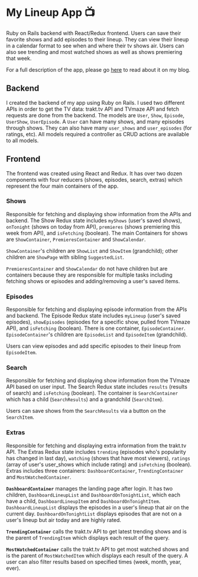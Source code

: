 # My Lineup App 📺
Ruby on Rails backend with React/Redux frontend. Users can save their favorite shows and add episodes to their lineup. They can view their lineup in a calendar format to see when and where their tv shows air. Users can also see trending and most watched shows as well as shows premiering that week.

For a full description of the app, please go [here](https://medium.com/@mthorry/my-first-redux-app-with-a-rails-backend-4cf59332a994) to read about it on my blog.

## Backend
I created the backend of my app using Ruby on Rails. I used two different APIs in order to get the TV data: trakt.tv API and TVmaze API and fetch requests are done from the backend.
The models are `User`, `Show`, `Episode`, `UserShow`, `UserEpisode`. A `User` can have many shows, and many episodes through shows. They can also have many `user_shows` and `user_episodes` (for ratings, etc).
All models required a controller as CRUD actions are available to all models.

## Frontend
The frontend was created using React and Redux. It has over two dozen components with four reducers (shows, episodes, search, extras) which represent the four main containers of the app.

### Shows
Responsible for fetching and displaying show information from the APIs and backend. The Show Redux state includes `myShows` (user's saved shows), `onTonight` (shows on today from API), `premieres` (shows premiering this week from API), and `isFetching` (boolean).
The main Containers for shows are `ShowContainer`, `PremieresContainer` and `ShowCalendar`. 

`ShowContainer`'s children are `ShowList` and `ShowItem` (grandchild); other children are `ShowPage` with sibling `SuggestedList`.

`PremieresContainer` and `ShowCalendar` do not have children but are containers because they are responsible for multiple tasks including fetching shows or episodes and adding/removing a user's saved items.

### Episodes
Responsible for fetching and displaying episode information from the APIs and backend. The Episode Redux state includes `myLineup` (user's saved episodes), `showEpisodes` (episodes for a specific show, pulled from TVmaze API), and `isFetching` (boolean). There is one container, `EpisodeContainer`. `EpisodeContainer`'s children are `EpisodeList` and `EpisodeItem` (grandchild).

Users can view episodes and add specific episodes to their lineup from `EpisodeItem`.

### Search
Responsible for fetching and displaying show information from the TVmaze API based on user input. The Search Redux state includes `results` (results of search) and `isFetching` (boolean). The container is `SearchContainer` which has a child (`SearchResults`) and a grandchild (`SearchItem`).

Users can save shows from the `SearchResults` via a button on the `SearchItem`.

### Extras
Responsible for fetching and displaying extra information from the trakt.tv API. The Extras Redux state includes `trending` (episodes who's popularity has changed in last day), `watching` (shows that have most viewers), `ratings` (array of user's user_shows which include rating) and `isFetching` (boolean). Extras includes three containers: `DashboardContainer`, `TrendingContainer` and `MostWatchedContainer`.

**`DashboardContainer`** manages the landing page after login. It has two children, `DashboardLineupList` and `DashboardOnTonightList`, which each have a child, `DashboardLineupItem` and `DashboardOnTonightItem`. `DashboardLineupList` displays the episodes in a user's lineup that air on the current day. `DashboardOnTonightList` displays episodes that are not on a user's lineup but air today and are highly rated.

**`TrendingContainer`** calls the trakt.tv API to get latest trending shows and is the parent of `TrendingItem` which displays each result of the query. 

**`MostWatchedContainer`** calls the trakt.tv API to get most watched shows and is the parent of `MostWatchedItem` which displays each result of the query. A user can also filter results based on specified times (week, month, year, ever).
